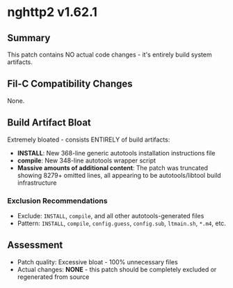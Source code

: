 # nghttp2 v1.62.1

## Summary
This patch contains NO actual code changes - it's entirely build system artifacts.

## Fil-C Compatibility Changes
None.

## Build Artifact Bloat
Extremely bloated - consists ENTIRELY of build artifacts:

- **INSTALL**: New 368-line generic autotools installation instructions file
- **compile**: New 348-line autotools wrapper script
- **Massive amounts of additional content**: The patch was truncated showing 8279+ omitted lines, all appearing to be autotools/libtool build infrastructure

### Exclusion Recommendations
- Exclude: `INSTALL`, `compile`, and all other autotools-generated files
- Pattern: `INSTALL`, `compile`, `config.guess`, `config.sub`, `ltmain.sh`, `*.m4`, etc.

## Assessment
- Patch quality: Excessive bloat - 100% unnecessary files
- Actual changes: **NONE** - this patch should be completely excluded or regenerated from source
